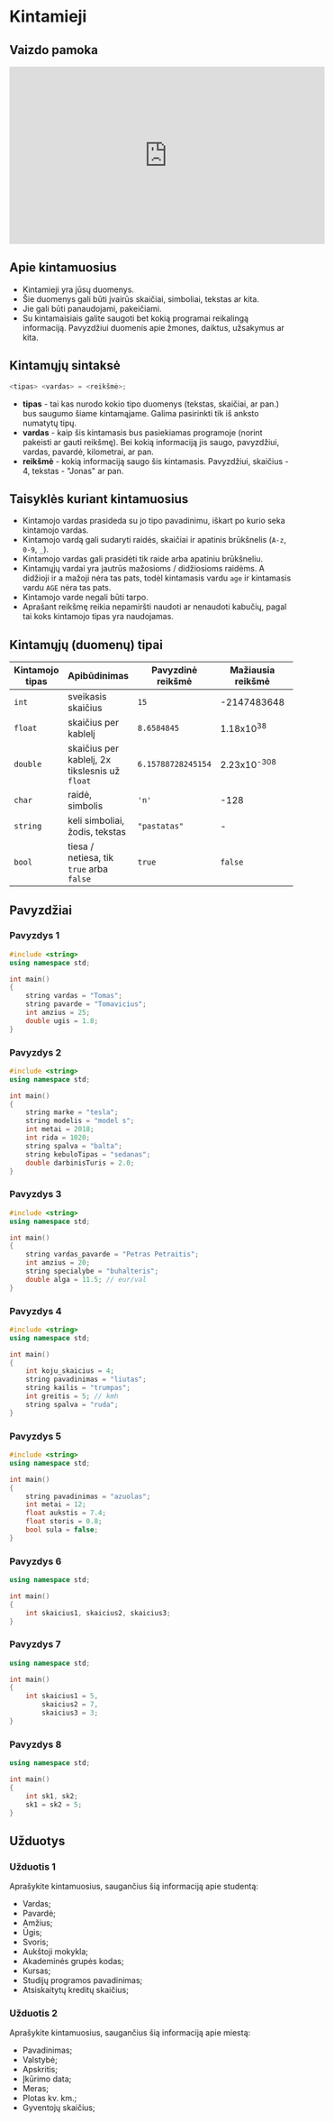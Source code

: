 # Kintamieji

## Vaizdo pamoka

<iframe width="560" height="315" src="https://www.youtube.com/embed/Pg4cI3nXs-Q?start=2460&end=5640" title="YouTube video player" frameborder="0" allow="accelerometer; autoplay; clipboard-write; encrypted-media; gyroscope; picture-in-picture" allowfullscreen></iframe>

## Apie kintamuosius

- Kintamieji yra jūsų duomenys.
- Šie duomenys gali būti įvairūs skaičiai, simboliai, tekstas ar kita.
- Jie gali būti panaudojami, pakeičiami.
- Su kintamaisiais galite saugoti bet kokią programai reikalingą informaciją. Pavyzdžiui duomenis apie žmones, daiktus, užsakymus ar kita.

## Kintamųjų sintaksė

```cpp
<tipas> <vardas> = <reikšmė>;
```

- **tipas** - tai kas nurodo kokio tipo duomenys (tekstas, skaičiai, ar pan.) bus saugumo šiame kintamąjame. Galima pasirinkti tik iš anksto numatytų tipų.
- **vardas** - kaip šis kintamasis bus pasiekiamas programoje (norint pakeisti ar gauti reikšmę). Bei kokią informaciją jis saugo, pavyzdžiui, vardas, pavardė, kilometrai, ar pan.
- **reikšmė** - kokią informaciją saugo šis kintamasis. Pavyzdžiui, skaičius - 4, tekstas - "Jonas" ar pan.

## Taisyklės kuriant kintamuosius

- Kintamojo vardas prasideda su jo tipo pavadinimu, iškart po kurio seka kintamojo vardas.
- Kintamojo vardą gali sudaryti raidės, skaičiai ir apatinis brūkšnelis (`A-z`, `0-9`, `_`).
- Kintamojo vardas gali prasidėti tik raide arba apatiniu brūkšneliu.
- Kintamųjų vardai yra jautrūs mažosioms / didžiosioms raidėms. A didžioji ir a mažoji nėra tas pats, todėl kintamasis vardu `age` ir kintamasis vardu `AGE` nėra tas pats.
- Kintamojo varde negali būti tarpo.
- Aprašant reikšmę reikia nepamiršti naudoti ar nenaudoti kabučių, pagal tai koks kintamojo tipas yra naudojamas.

## Kintamųjų (duomenų) tipai

| Kintamojo tipas | Apibūdinimas | Pavyzdinė reikšmė | Mažiausia reikšmė | Didžiausia reikšmė | Ilgis baitais |
| - | - | - | - | - | - |
| `int` | sveikasis skaičius | `15` | -2147483648 | 2147483647 | 4 |
| `float` | skaičius per kablelį | `8.6584845` | 1.18x10<sup>38</sup> | 3.40x10<sup>38</sup> | 4 |
| `double` | skaičius per kablelį, 2x tikslesnis už `float` | `6.15788728245154` | 2.23x10<sup>-308</sup> | 1.79x10<sup>308</sup> | 8 |
| `char` | raidė, simbolis | `'n'` | -128 | 127 | 1 |
| `string` | keli simboliai, žodis, tekstas | `"pastatas"` | - | - | - |
| `bool` | tiesa / netiesa, tik `true` arba `false` | `true` | `false` | `true` | 1 |

## Pavyzdžiai

### Pavyzdys 1

```cpp
#include <string>
using namespace std;

int main()
{
	string vardas = "Tomas";
	string pavarde = "Tomavicius";
	int amzius = 25;
	double ugis = 1.8;
}
```

### Pavyzdys 2

```cpp
#include <string>
using namespace std;

int main()
{
	string marke = "tesla";
	string modelis = "model s";
	int metai = 2018;
	int rida = 1020;
	string spalva = "balta";
	string kebuloTipas = "sedanas";
	double darbinisTuris = 2.0;
}
```

### Pavyzdys 3

```cpp
#include <string>
using namespace std;

int main()
{
	string vardas_pavarde = "Petras Petraitis";
	int amzius = 20;
	string specialybe = "buhalteris";
	double alga = 11.5; // eur/val
}
```

### Pavyzdys 4

```cpp
#include <string>
using namespace std;

int main()
{
	int koju_skaicius = 4;
	string pavadinimas = "liutas";
	string kailis = "trumpas";
	int greitis = 5; // kmh
	string spalva = "ruda";
}
```

### Pavyzdys 5

```cpp
#include <string>
using namespace std;

int main()
{
	string pavadinimas = "azuolas";
	int metai = 12;
	float aukstis = 7.4;
	float storis = 0.8;
	bool sula = false;
}
```

### Pavyzdys 6

```cpp
using namespace std;

int main()
{
	int skaicius1, skaicius2, skaicius3;
}
```

### Pavyzdys 7

```cpp
using namespace std;

int main()
{
	int skaicius1 = 5,
		skaicius2 = 7,
		skaicius3 = 3;
}
```

### Pavyzdys 8

```cpp
using namespace std;

int main()
{
	int sk1, sk2;
	sk1 = sk2 = 5;
}
```

## Užduotys 

### Užduotis 1

Aprašykite kintamuosius, saugančius šią informaciją apie studentą:

- Vardas;
- Pavardė;
- Amžius;
- Ūgis;
- Svoris;
- Aukštoji mokykla;
- Akademinės grupės kodas;
- Kursas;
- Studijų programos pavadinimas;
- Atsiskaitytų kreditų skaičius;

### Užduotis 2

Aprašykite kintamuosius, saugančius šią informaciją apie miestą:

- Pavadinimas;
- Valstybė;
- Apskritis;
- Įkūrimo data;
- Meras;
- Plotas kv. km.;
- Gyventojų skaičius;
